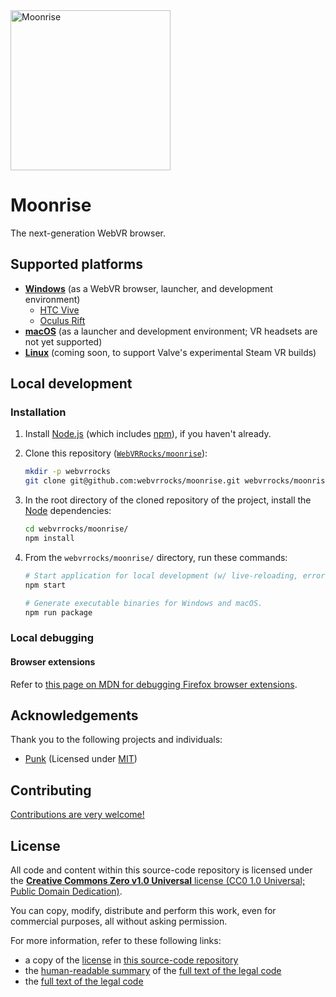 <img src="https://raw.githubusercontent.com/WebVRRocks/moonrise/master/static/image/icon-512.png" alt="Moonrise" title="Moonrise" width="256">

# Moonrise

The next-generation WebVR browser.


## Supported platforms

* **[Windows](https://webvr.rocks/windows)** (as a WebVR browser, launcher, and development environment)
    * [HTC Vive](https://webvr.rocks/htc_vive)
    * [Oculus Rift](https://webvr.rocks/oculus_rift)
* **[macOS](https://webvr.rocks/mac)** (as a launcher and development environment; VR headsets are not yet supported)
* **[Linux](https://webvr.rocks/linux)** (coming soon, to support Valve's experimental Steam VR builds)



## Local development

### Installation

1. Install [Node.js](https://nodejs.org/en/download/package-manager/) (which includes [npm](https://www.npmjs.com/)), if you haven't already.
2. Clone this repository ([`WebVRRocks/moonrise`](https://github.com/WebVRRocks/moonrise)):

    ```bash
    mkdir -p webvrrocks
    git clone git@github.com:webvrrocks/moonrise.git webvrrocks/moonrise/
    ```
3. In the root directory of the cloned repository of the project, install the [Node](https://nodejs.org/en/download/package-manager/) dependencies:

    ```bash
    cd webvrrocks/moonrise/
    npm install
    ```

4. From the `webvrrocks/moonrise/` directory, run these commands:

    ```bash
    # Start application for local development (w/ live-reloading, error handling).
    npm start

    # Generate executable binaries for Windows and macOS.
    npm run package
    ```


### Local debugging

#### Browser extensions

Refer to [this page on MDN for debugging Firefox browser extensions](https://developer.mozilla.org/en-US/Add-ons/WebExtensions/Debugging_(before_Firefox_50)).


## Acknowledgements

Thank you to the following projects and individuals:

* [Punk](https://github.com/scholtzm/punk) (Licensed under [MIT](https://github.com/scholtzm/punk/blob/master/LICENSE))


## Contributing

[Contributions are very welcome!](CONTRIBUTING.md)


## License

All code and content within this source-code repository is licensed under the [**Creative Commons Zero v1.0 Universal** license (CC0 1.0 Universal; Public Domain Dedication)](LICENSE.md).

You can copy, modify, distribute and perform this work, even for commercial purposes, all without asking permission.

For more information, refer to these following links:

* a copy of the [license](LICENSE.md) in [this source-code repository](https://github.com/webvrrocks/moonrise)
* the [human-readable summary](https://creativecommons.org/publicdomain/zero/1.0/) of the [full text of the legal code](https://creativecommons.org/publicdomain/zero/1.0/legalcode)
* the [full text of the legal code](https://creativecommons.org/publicdomain/zero/1.0/legalcode)
